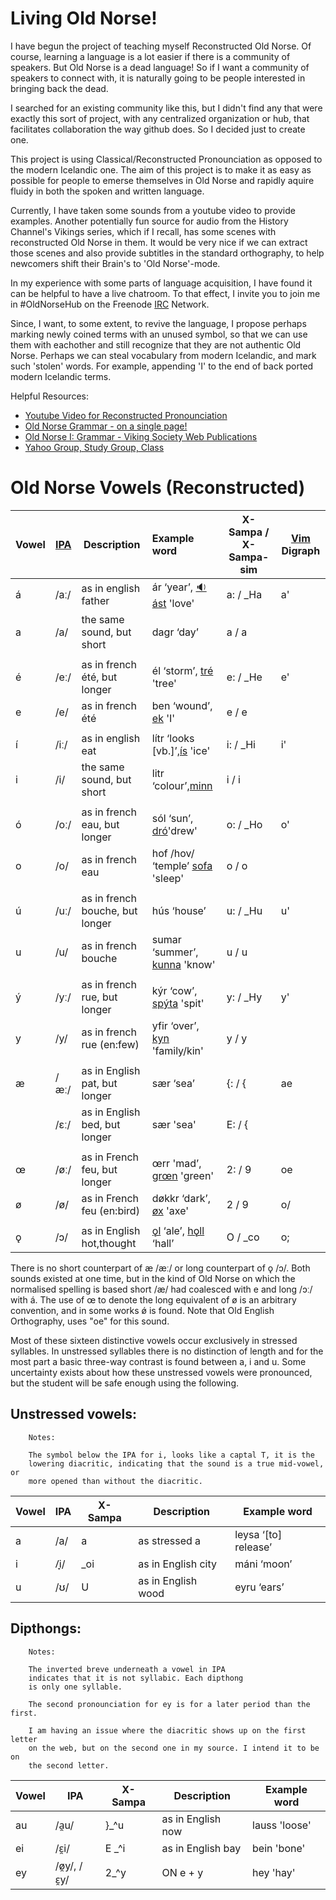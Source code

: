 Living Old Norse!
================

I have begun the project of teaching myself Reconstructed Old Norse. Of course,
learning a language is a lot easier if there is a community of speakers. But
Old Norse is a dead language! So if I want a community of speakers to connect
with, it is naturally going to be people interested in bringing back the dead.

I searched for an existing community like this, but I didn't find any that were
exactly this sort of project, with any centralized organization or hub, that
facilitates collaboration the way github does. So I decided just to create one.

This project is using Classical/Reconstructed Pronounciation as opposed to
the modern Icelandic one. The aim of this project is to make it as easy as
possible for people to emerse themselves in Old Norse and rapidly aquire fluidy
in both the spoken and written language.

Currently, I have taken some sounds from a youtube video to provide examples.
Another potentially fun source for audio from the History Channel's Vikings
series, which if I recall, has some scenes with reconstructed Old Norse in
them.  It would be very nice if we can extract those scenes and also provide
subtitles in the standard orthography, to help newcomers shift their Brain's to
'Old Norse'-mode.

In my experience with some parts of language acquisition, I have found it can
be helpful to have a live chatroom. To that effect, I invite you to join me
in  #OldNorseHub on the Freenode [IRC](http://xchat.org/) Network.

Since, I want, to some extent, to revive the language, I propose perhaps
marking newly coined terms with an unused symbol, so that we can use them with
eachother and still recognize that they are not authentic Old Norse. Perhaps we
can steal vocabulary from modern Icelandic, and mark such 'stolen' words.  For
example, appending 'I' to the end of back ported modern Icelandic terms.


Helpful Resources:  
 * [Youtube Video for Reconstructed Pronounciation](http://www.youtube.com/watch?v=JICgNRzENoQ)
 * [Old Norse Grammar - on a single page!](http://oldnorsenews.org/2008/08/old-norse-grammar-on-a-single-page/)
 * [Old Norse I: Grammar - Viking Society Web Publications](http://www.vsnrweb-publications.org.uk/NION-1.pdf)
 * [Yahoo Group, Study Group, Class](https://groups.yahoo.com/neo/groups/norse_course/info)


Old Norse Vowels (Reconstructed)
===============================

Vowel | [IPA][1]  | Description                     | Example word                            | X-Sampa / X-Sampa-sim | [Vim][vim] Digraph 
----- | ----      | ------------------------------- |:-----------------------------           | ----------------------|------
á     | /aː/      |  as in english father           | ár ‘year’, [:sound:ást][ást] 'love'     |  a: /  _Ha            | a'            
a     | /a/       |  the same sound, but short      | dagr ‘day’                              |  a  / a               |
      |           |                                 |                                         |                       | 
é     | /eː/      |  as in french été, but longer   | él ‘storm’, [tré][tré] 'tree'           |  e: / _He             | e'
e     | /e/       |  as in french été               | ben ‘wound’, [ek][ek] 'I'               |  e  / e               |
      |           |                                 |                                         |                       |
í     | /iː/      |  as in english eat              | lítr ‘looks [vb.]’,[ís][ís] 'ice'       |  i: / _Hi              | i'
i     | /i/       |  the same sound, but short      | litr ‘colour’,[minn][minn]              |  i  / i               |
      |           |                                 |                                         |                       |
ó     | /oː/      |  as in french eau, but longer   | sól ‘sun’, [dró][dró]'drew'             |  o: / _Ho             | o'
o     | /o/       |  as in french eau               | hof /hov/ ‘temple’ [sofa][sofa] 'sleep' |  o  / o               |
      |           |                                 |                                         |                       |
ú     | /uː/      |  as in french bouche, but longer| hús ‘house’                             |  u: / _Hu              | u'
u     | /u/       |  as in french bouche            | sumar ‘summer’, [kunna][k1] 'know'      |  u  / u               |
      |           |                                 |                                         |                       |
ý     | /yː/      |  as in french rue, but longer   | kýr ‘cow’, [spýta][spýta] 'spit'        |  y: / _Hy             | y'
y     | /y/       |  as in french rue (en:few)      | yfir ‘over’, [kyn][kyn] 'family/kin'    |  y  / y               |
      |           |                                 |                                         |                       |
æ     | /æː/      |  as in English pat, but longer  | sær ‘sea’                               |  {: / {               | ae
      | /ɛː/      |  as in English bed, but longer  | sær 'sea'                               |  E: / {               |
      |           |                                 |                                         |                       |
œ     | /øː/      |  as in French feu, but longer   | œrr 'mad’,  [grœn][grœn] 'green'        |  2: / 9               | oe
ø     | /ø/       |  as in French feu (en:bird)     | døkkr ‘dark’, [øx][øx] 'axe'            |  2  / 9               | o/
      |           |                                 |                                         |                       |
ǫ     | /ɔ/       |  as in English hot,thought      |  [ǫl][ǫl] ‘ale’, [hǫll][hǫll] ‘hall’    |  O  / _co             | o;           

[1]: http://en.wikipedia.org/wiki/International_Phonetic_Alphabet
[vim]: http://www.vim.org
[ís]: https://secure.jerkface.net/~jim/OldNorseHub/sounds/words/ís.mp3
[minn]: https://secure.jerkface.net/~jim/OldNorseHub/sounds/words/minn.mp3
[ást]: https://secure.jerkface.net/~jim/OldNorseHub/sounds/words/ást.mp3
[tré]: https://secure.jerkface.net/~jim/OldNorseHub/sounds/words/tré.mp3
[ek]: https://secure.jerkface.net/~jim/OldNorseHub/sounds/words/ek.mp3
[dró]: https://secure.jerkface.net/~jim/OldNorseHub/sounds/words/dró.mp3
[sofa]: https://secure.jerkface.net/~jim/OldNorseHub/sounds/words/sofa.mp3
[grœn]: https://secure.jerkface.net/~jim/OldNorseHub/sounds/words/grœn.mp3
[øx]: https://secure.jerkface.net/~jim/OldNorseHub/sounds/words/øx.mp3
[ǫl]: https://secure.jerkface.net/~jim/OldNorseHub/sounds/words/ǫl.mp3
[hǫll]: https://secure.jerkface.net/~jim/OldNorseHub/sounds/words/hǫll.mp3
[k1]: https://secure.jerkface.net/~jim/OldNorseHub/sounds/words/kunna.mp3
[kyn]: https://secure.jerkface.net/~jim/OldNorseHub/sounds/words/kyn.mp3
[spýta]: https://secure.jerkface.net/~jim/OldNorseHub/sounds/words/spýta.mp3

There is no short counterpart of æ /æː/ or long counterpart of ǫ /ɔ/. Both sounds
existed at one time, but in the kind of Old Norse on which the normalised
spelling is based short /æ/ had coalesced with e and long /ɔː/ with á. The use
of œ to denote the long equivalent of ø is an arbitrary convention, and in some
works ǿ is found. Note that Old English Orthography, uses "oe" for this sound.

Most of these sixteen distinctive vowels occur exclusively in stressed
syllables. In unstressed syllables there is no distinction of length and
for the most part a basic three-way contrast is found between a, i and
u. Some uncertainty exists about how these unstressed vowels were
pronounced, but the student will be safe enough using the following.

Unstressed vowels:
-----------------

        Notes:

        The symbol below the IPA for i, looks like a captal T, it is the
        lowering diacritic, indicating that the sound is a true mid-vowel, or
        more opened than without the diacritic.

Vowel | IPA | X-Sampa | Description                     | Example word       
----- | ----| ------- | ------------------------------- | ------------------ 
    a | /a/ | a       | as stressed a                   | leysa ‘[to] release’
    i | /̞i/ | _oi     | as in English city              | máni ‘moon’
    u | /ʊ/ | U       | as in English wood              | eyru ‘ears’


Dipthongs:
----------

        Notes:

        The inverted breve underneath a vowel in IPA
        indicates that it is not syllabic. Each dipthong
        is only one syllable.
        
        The second pronounciation for ey is for a later period than the first.

        I am having an issue where the diacritic shows up on the first letter
        on the web, but on the second one in my source. I intend it to be on
        the second letter.

       

Vowel | IPA               | X-Sampa | Description           | Example word       
----- | ----------------- | ------- | ----------------------| ------------------  
au    | /a̯u/              | }_^u    | as in English now     | lauss 'loose'  
ei    | /ɛ̯i/              | E _^i   | as in English bay     | bein  'bone'  
ey    | /ø̯y/, /ɛ̯y/        | 2_^y    | ON e + y              | hey   'hay'  



